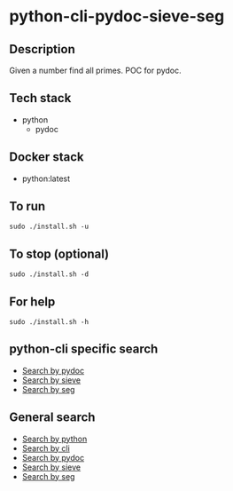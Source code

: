 # python-cli-pydoc-sieve-seg

## Description
Given a number find all primes.
POC for pydoc.

## Tech stack
- python
  - pydoc

## Docker stack
- python:latest

## To run
`sudo ./install.sh -u`

## To stop (optional)
`sudo ./install.sh -d`

## For help
`sudo ./install.sh -h`

## python-cli specific search
- [Search by pydoc](https://github.com/bearddan2000?tab=repositories&q=python-cli-pydoc&type=&language=&sort=)
- [Search by sieve](https://github.com/bearddan2000?tab=repositories&q=python-cli-sieve&type=&language=&sort=)
- [Search by seg](https://github.com/bearddan2000?tab=repositories&q=python-cli-seg&type=&language=&sort=)

## General search
- [Search by python](https://github.com/bearddan2000?tab=repositories&q=python&type=&language=&sort=)
- [Search by cli](https://github.com/bearddan2000?tab=repositories&q=cli&type=&language=&sort=)
- [Search by pydoc](https://github.com/bearddan2000?tab=repositories&q=pydoc&type=&language=&sort=)
- [Search by sieve](https://github.com/bearddan2000?tab=repositories&q=sieve&type=&language=&sort=)
- [Search by seg](https://github.com/bearddan2000?tab=repositories&q=seg&type=&language=&sort=)
